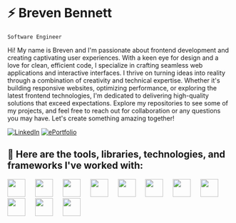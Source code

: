 # :zap: Breven Bennett

`Software Engineer`

Hi! My name is Breven and I'm passionate about frontend development and creating captivating user experiences. With a keen eye for design and a love for clean, efficient code, I specialize in crafting seamless web applications and interactive interfaces. I thrive on turning ideas into reality through a combination of creativity and technical expertise. Whether it's building responsive websites, optimizing performance, or exploring the latest frontend technologies, I'm dedicated to delivering high-quality solutions that exceed expectations. Explore my repositories to see some of my projects, and feel free to reach out for collaboration or any questions you may have. Let's create something amazing together!

[![LinkedIn](https://img.shields.io/badge/LinkedIn-0077B5?style=for-the-badge&logo=linkedin&logoColor=white)](https://www.linkedin.com/in/breven-bennett/)
[![ePortfolio](https://img.shields.io/badge/ePortfolio-red?style=for-the-badge&logo=google-chrome&logoColor=white)](https://www.brevenbennett.com/)


## :hammer: Here are the tools, libraries, technologies, and frameworks I've worked with:
<img src="https://github.com/BrevenBennett/BrevenBennett/assets/118828879/ec6546ee-306e-40a6-90f6-a8078a8bc2a1" width="40" /> &emsp;
<img src="https://github.com/BrevenBennett/BrevenBennett/assets/118828879/8618f7ec-5611-47b5-8f4d-881334a8f6a9" width="40" /> &emsp;
<img src="https://github.com/BrevenBennett/BrevenBennett/assets/118828879/51102bbb-f6ff-4cc9-85fe-0471fd11906a" width="40" /> &emsp;
<img src="https://github.com/BrevenBennett/BrevenBennett/assets/118828879/1750b33a-e401-436b-93f6-77c3d9c11624" width="40" /> &emsp;
<img src="https://github.com/BrevenBennett/BrevenBennett/assets/118828879/52abd6ab-690b-46bf-81b4-8091ef405d89" width="40" /> &emsp;
<img src="https://github.com/BrevenBennett/BrevenBennett/assets/118828879/08bfeb72-314e-4379-8a52-814e0f134fe8" width="40" /> &emsp;
<img src="https://github.com/BrevenBennett/BrevenBennett/assets/118828879/cfe588d2-0b48-42f2-b184-10395dde2bf0" width="40" /> &emsp;
<img src="https://github.com/BrevenBennett/BrevenBennett/assets/118828879/bbba438e-2cab-4f4c-8ac1-74e375a4140b" width="40" /> &emsp;
<img src="https://github.com/BrevenBennett/BrevenBennett/assets/118828879/fde8a2d9-e8ee-4bfc-a26f-39253573536d" width="40" /> &emsp;
<img src="https://github.com/BrevenBennett/BrevenBennett/assets/118828879/a4ad3b74-baf3-4de4-8ddd-412aef53c6a2" width="40" /> &emsp;
<img src="https://github.com/BrevenBennett/BrevenBennett/assets/118828879/073e6bb6-2483-4445-b451-48e6bd221745" width="40" /> &emsp;
